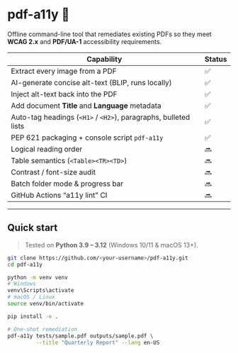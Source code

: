 # pdf-a11y 🚀

Offline command-line tool that remediates existing PDFs so they meet **WCAG 2.x** and **PDF/UA-1** accessibility requirements.

| Capability | Status |
|------------|--------|
| Extract every image from a PDF | ✅ |
| AI-generate concise alt-text (BLIP, runs locally) | ✅ |
| Inject alt-text back into the PDF | ✅ |
| Add document **Title** and **Language** metadata | ✅ |
| Auto-tag headings (`<H1>` / `<H2>`), paragraphs, bulleted lists | ✅ |
| PEP 621 packaging + console script `pdf-a11y` | ✅ |
| Logical reading order | 🔜 |
| Table semantics (`<Table><TR><TD>`) | 🔜 |
| Contrast / font-size audit | 🔜 |
| Batch folder mode & progress bar | 🔜 |
| GitHub Actions “a11y lint” CI | 🔜 |

---

## Quick start

> Tested on **Python 3.9 – 3.12** (Windows 10/11 & macOS 13+).

```bash
git clone https://github.com/<your-username>/pdf-a11y.git
cd pdf-a11y

python -m venv venv
# Windows
venv\Scripts\activate
# macOS / Linux
source venv/bin/activate

pip install -e .

# One-shot remediation
pdf-a11y tests/sample.pdf outputs/sample.pdf \
         --title "Quarterly Report" --lang en-US
